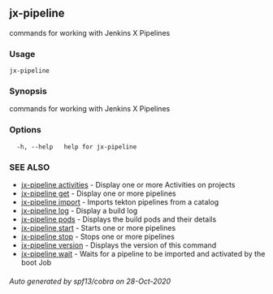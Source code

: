 ## jx-pipeline

commands for working with Jenkins X Pipelines

### Usage

```
jx-pipeline
```

### Synopsis

commands for working with Jenkins X Pipelines

### Options

```
  -h, --help   help for jx-pipeline
```

### SEE ALSO

* [jx-pipeline activities](jx-pipeline_activities.md)	 - Display one or more Activities on projects
* [jx-pipeline get](jx-pipeline_get.md)	 - Display one or more pipelines
* [jx-pipeline import](jx-pipeline_import.md)	 - Imports tekton pipelines from a catalog
* [jx-pipeline log](jx-pipeline_log.md)	 - Display a build log
* [jx-pipeline pods](jx-pipeline_pods.md)	 - Displays the build pods and their details
* [jx-pipeline start](jx-pipeline_start.md)	 - Starts one or more pipelines
* [jx-pipeline stop](jx-pipeline_stop.md)	 - Stops one or more pipelines
* [jx-pipeline version](jx-pipeline_version.md)	 - Displays the version of this command
* [jx-pipeline wait](jx-pipeline_wait.md)	 - Waits for a pipeline to be imported and activated by the boot Job

###### Auto generated by spf13/cobra on 28-Oct-2020
